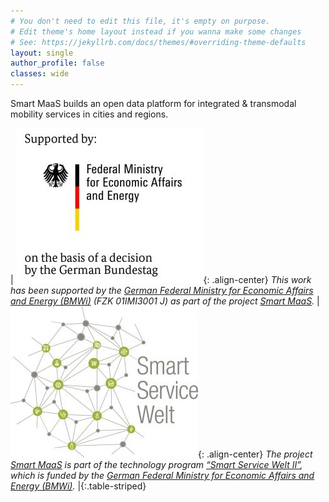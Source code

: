 ```yaml
---
# You don't need to edit this file, it's empty on purpose.
# Edit theme's home layout instead if you wanna make some changes
# See: https://jekyllrb.com/docs/themes/#overriding-theme-defaults
layout: single
author_profile: false
classes: wide
---
```


Smart MaaS builds an open data platform for integrated & transmodal mobility services in cities and regions.


|
![image-center](/assets/images/BMWi.jpg){: .align-center}
*This work has been supported by the [German Federal Ministry for Economic Affairs and Energy (BMWi)](https://www.bmwi.de/) (FZK 01IMI3001 J) as part of the project [Smart MaaS](https://smart-maas.eu/en/).* 
|
![image-center](/assets/images/smart-service-welt.jpg){: .align-center}
*The project [Smart MaaS](https://smart-maas.eu/en/) is part of the technology program [“Smart Service Welt II”](https://www.digitale-technologien.de/DT/Navigation/DE/Foerderprogramme/Smart-Service-Welt-2/smart-service-welt-2.html), which is funded by the [German Federal Ministry for Economic Affairs and Energy (BMWi)](https://www.bmwi.de/).*
|{:.table-striped}
